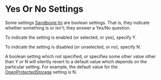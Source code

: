 # Yes Or No Settings

Some settings [Sandboxie Ini](SandboxieIni.md) are boolean settings. That is, they indicate whether something is or isn't; they answer a Yes/No question.

To indicate the setting is enabled (or selected, or yes), specify Y.

To indicate the setting is disabled (or unselected, or no), specify N.

A boolean setting which not specified, or specifies some other value other than Y or N will silently revert to a default value which depends on the particular setting. For example, the default value for the [OpenProtectedStorage](OpenProtectedStorage.md) setting is N.
